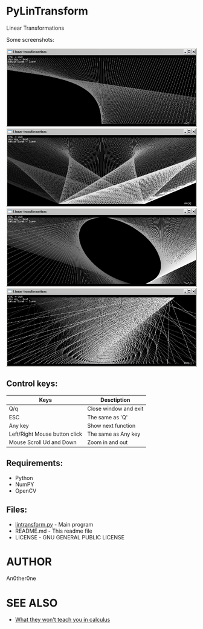 # PyLinTransform
Linear Transformations

Some screenshots:

![sshot1.png](img/sshot1.png)
![sshot2.png](img/sshot2.png)
![sshot3.png](img/sshot3.png)
![sshot4.png](img/sshot4.png)

## Control keys:

| Keys | Desctiption |
| --- | --- |
| Q/q | Close window and exit |
| ESC | The same as 'Q' |
| Any key | Show next function |
| Left/Right Mouse button click | The same as Any key |
| Mouse Scroll Ud and Down| Zoom in and out |

## Requirements:

* Python
* NumPY
* OpenCV

## Files:
	
* [lintransform.py](lintransform.py) - Main program
* README.md - This readme file
* LICENSE - GNU GENERAL PUBLIC LICENSE

# AUTHOR
   An0ther0ne

# SEE ALSO
* [What they won't teach you in calculus](https://www.youtube.com/watch?v=CfW845LNObM)
